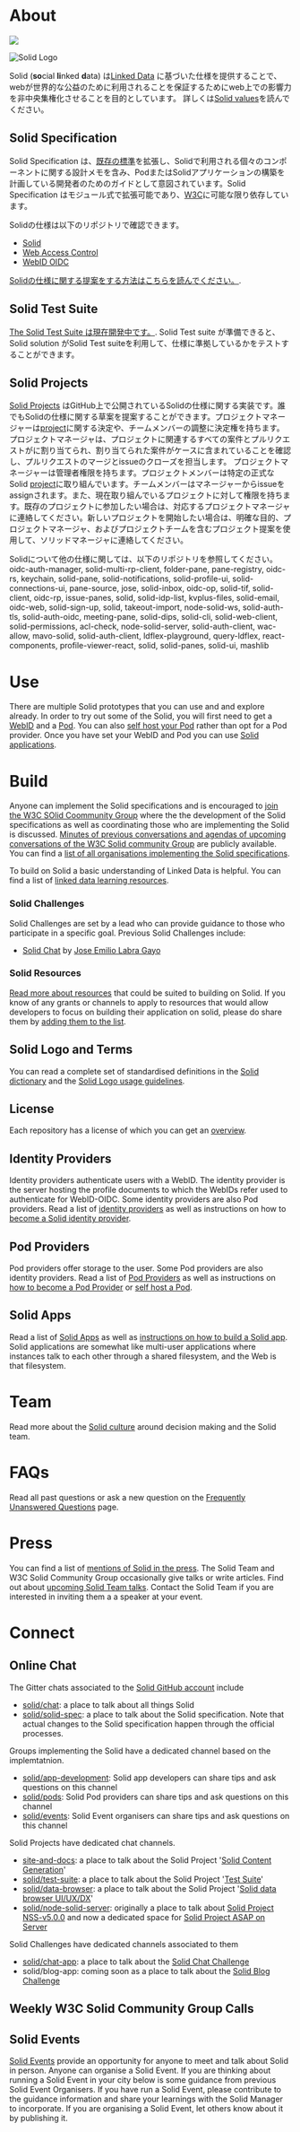 # About
[![](https://img.shields.io/badge/project-Solid-7C4DFF.svg?style=flat-square)](https://github.com/solid/solid)

![Solid Logo](https://avatars3.githubusercontent.com/u/14262490?v=3&s=200)

Solid (**so**cial **li**nked **d**ata) は[Linked Data](http://www.w3.org/DesignIssues/LinkedData.html) に基づいた仕様を提供することで、webが世界的な公益のために利用されることを保証するためにweb上での影響力を非中央集権化させることを目的としています。
詳しくは[Solid values](https://github.com/solid/information/blob/master/solid-vision.md)を読んでください。

## Solid Specification
Solid Specification は、[既存の標準](https://github.com/solid/information/blob/master/standards-used.md)を拡張し、Solidで利用される個々のコンポーネントに関する設計メモを含み、PodまたはSolidアプリケーションの構築を計画している開発者のためのガイドとして意図されています。Solid Specification はモジュール式で拡張可能であり、[W3C](http://www.w3.org/)に可能な限り依存しています。

Solidの仕様は以下のリポジトリで確認できます。
* [Solid](https://github.com/solid/solid-spec)  
* [Web Access Control](https://github.com/solid/web-access-control-spec) 
* [WebID OIDC](https://github.com/solid/webid-oidc-spec)

[Solidの仕様に関する提案をする方法はこちらを読んでください。](https://github.com/solid/information/blob/master/decision-making-processes.md#changes-to-the-solid-specification). 

## Solid Test Suite 
[The Solid Test Suite は現在開発中です。](https://github.com/orgs/solid/projects/5). Solid Test suite が準備できると、 Solid solution がSolid Test suiteを利用して、仕様に準拠しているかをテストすることができます。 

## Solid Projects 
[Solid Projects](https://github.com/orgs/solid/projects) 
はGitHub上で公開されているSolidの仕様に関する実装です。誰でもSolidの仕様に関する草案を提案することができます。プロジェクトマネージャーは[project](https://github.com/orgs/solid/projects)に関する決定や、チームメンバーの調整に決定権を持ちます。 プロジェクトマネージャは、プロジェクトに関連するすべての案件とプルリクエストがに割り当てられ、割り当てられた案件がケースに含まれていることを確認し、プルリクエストのマージとissueのクローズを担当します。 プロジェクトマネージャーは管理者権限を持ちます。プロジェクトメンバーは特定の正式なSolid [project](https://github.com/orgs/solid/projects)に取り組んでいます。チームメンバーはマネージャーからissueをassignされます。また、現在取り組んでいるプロジェクトに対して権限を持ちます。既存のプロジェクトに参加したい場合は、対応するプロジェクトマネージャに連絡してください。新しいプロジェクトを開始したい場合は、明確な目的、プロジェクトマネージャ、およびプロジェクトチームを含むプロジェクト提案を使用して、ソリッドマネージャに連絡してください。

Solidについて他の仕様に関しては、以下のリポジトリを参照してください。
oidc-auth-manager, solid-multi-rp-client, folder-pane, pane-registry, oidc-rs, keychain, solid-pane, solid-notifications, solid-profile-ui, solid-connections-ui, pane-source, jose, solid-inbox, oidc-op, solid-tif, solid-client, oidc-rp, issue-panes, solid, solid-idp-list, kvplus-files, solid-email, oidc-web, solid-sign-up, solid, takeout-import, node-solid-ws, solid-auth-tls,  solid-auth-oidc, meeting-pane, solid-dips, solid-cli, solid-web-client, solid-permissions, acl-check, node-solid-server, solid-auth-client, wac-allow, mavo-solid, solid-auth-client, ldflex-playground, query-ldflex, react-components, profile-viewer-react, solid, solid-panes, solid-ui, mashlib

# Use 
There are multiple Solid prototypes that you can use and and explore already. In order to try out some of the Solid, you will first need to get a [WebID](https://github.com/solid/information/blob/master/pod-providers.md) and a [Pod](https://github.com/solid/information/blob/master/pod-providers.md). You can also [self host your Pod](https://github.com/solid/information/blob/master/self-hosting.md) rather than opt for a Pod provider. Once you have set your WebID and Pod you can use [Solid applications](https://github.com/solid/solid-apps). 

# Build
Anyone can implement the Solid specifications and is encouraged to [join the W3C SOlid Coommunity Group](https://www.w3.org/community/solid/) where the the development of the Solid specifications as well as coordinating those who are implementing the Solid is discussed. [Minutes of previous conversations and agendas of upcoming conversations of the W3C Solid community Group](https://www.w3.org/community/solid/wiki/Meetings) are publicly available. You can find a [list of all organisations implementing the Solid specifications](https://github.com/solid/information/blob/master/solid-roadmap.md). 

To build on Solid a basic understanding of Linked Data is helpful. You can  find a list of [linked data learning resources](https://github.com/solid/information/blob/master/learning-linked-data.md).

### Solid Challenges 
Solid Challenges are set by a lead who can provide guidance to those who participate in a specific goal. Previous Solid Challenges include: 
* [Solid Chat](https://gitter.im/solid/chat-app) by [Jose Emilio Labra Gayo](https://github.com/labra)

### Solid Resources 
[Read more about resources](https://github.com/solid/information/blob/master/solid-resources.md) that could be suited to building on Solid. If you know of any grants or channels to apply to resources that would allow developers to focus on building their application on solid, please do share them by [adding them to the list](https://github.com/solid/information/blob/master/solid-resources.md). 

## Solid Logo and Terms 
You can read a complete set of standardised definitions in the [Solid dictionary](https://github.com/solid/information/blob/master/solid-dictionary.md) and the [Solid Logo usage guidelines](https://github.com/solid/information/blob/master/solid-logo-usage-guidelines.md). 

## License 
Each repository has a license of which you can get an [overview](https://github.com/solid/information/blob/master/license.md). 

## Identity Providers
Identity providers authenticate users with a WebID. The identity provider is the server hosting the profile documents to which the WebIDs refer used to authenticate for WebID-OIDC. Some identity providers are also Pod providers. Read a list of [identity providers](https://github.com/solid/solid-idp-list) as well as instructions on how to [become a Solid identity provider](https://github.com/solid/information/blob/master/webid-provider.md). 

 ## Pod Providers
Pod providers offer storage to the user. Some Pod providers are also identity providers. Read a list of [Pod Providers](https://github.com/solid/pods/tree/master) as well as instructions on [how to become a Pod Provider](https://github.com/solid/information/blob/master/pod-development.md) or [self host a Pod](https://github.com/solid/information/blob/master/self-hosting.md). 
 
 ## Solid Apps
Read a list of [Solid Apps](https://github.com/solid/solid-apps) as well as [instructions on how to build a Solid app](https://github.com/solid/information/blob/master/app-development.md). Solid applications are somewhat like multi-user applications where instances talk to each other through a shared filesystem, and the Web is that filesystem.

# Team
Read more about the [Solid culture](https://github.com/solid/culture) around decision making and the Solid team. 

# FAQs 
Read all past questions or ask a new question on the [Frequently Unanswered Questions](https://github.com/solid/information/blob/master/frequently-unanswered-questions.md) page. 

# Press 
You can find a list of [mentions of Solid in the press](https://github.com/solid/information/blob/master/solid-press.md). The Solid Team and W3C Solid Community Group occasionally give talks or write articles. Find out about [upcoming Solid Team talks](https://github.com/solid/information/blob/master/solid-team-talks.md). Contact the Solid Team if you are interested in inviting them a a speaker at your event.   

# Connect

## Online Chat
The  Gitter chats associated to the [Solid GitHub account](https://github.com/solid) include 

* [solid/chat](https://gitter.im/solid/chat): a place to talk about all things Solid
* [solid/solid-spec](https://gitter.im/solid/solid-spec): a place to talk about the Solid specification. Note that actual changes to the Solid specification happen through the official processes. 

Groups implementing the Solid  have a dedicated channel based on the implemtatnion. 
* [solid/app-development](https://gitter.im/solid/app-development): Solid app developers can share tips and ask questions on this channel 
* [solid/pods](https://gitter.im/solid/pods): Solid Pod providers can share tips and ask questions on this channel 
* [solid/events](https://gitter.im/solid/solid-events): Solid Event organisers can share tips and ask questions on this channel 

Solid Projects have dedicated chat channels. 
* [site-and-docs](https://gitter.im/solid/site-and-docs): a place to talk about the Solid Project '[Solid Content Generation](https://github.com/orgs/solid/projects/6)'
* [solid/test-suite](https://gitter.im/solid/test-suite): a place to talk about the Solid Project '[Test Suite](https://github.com/orgs/solid/projects/5)'
* [solid/data-browser](https://gitter.im/solid/data-browser): a place to talk about the Solid Project '[Solid data browser UI/UX/DX](https://github.com/orgs/solid/projects/4)'
* [solid/node-solid-server](https://gitter.im/solid/node-solid-server): originally a place to talk about [Solid Project NSS-v5.0.0](https://github.com/orgs/solid/projects/1) and now a dedicated space for [Solid Project ASAP on Server](https://github.com/orgs/solid/projects/2)

Solid Challenges have dedicated channels associated to them
* [solid/chat-app](https://gitter.im/solid/chat-app): a place to talk about the [Solid Chat Challenge](https://github.com/solid/information/blob/master/solid-challenges.md#solid-chat-challenge)
* solid/blog-app: coming soon as a place to talk about the [Solid Blog Challenge](https://github.com/solid/information/blob/master/solid-challenges.md#solid-blog-challenge)

## Weekly W3C Solid Community Group Calls 

## Solid Events 
[Solid Events](https://github.com/solid/information/blob/master/solid-events.md) provide an opportunity for anyone to meet and talk about Solid in person. Anyone can organise a Solid Event. If you are thinking about running a Solid Event in your city below is some guidance from previous Solid Event Organisers. If you have run a Solid Event, please contribute to the guidance information and share your learnings with the Solid Manager to incorporate. If you are organising a Solid Event, let others know about it by publishing it. 
